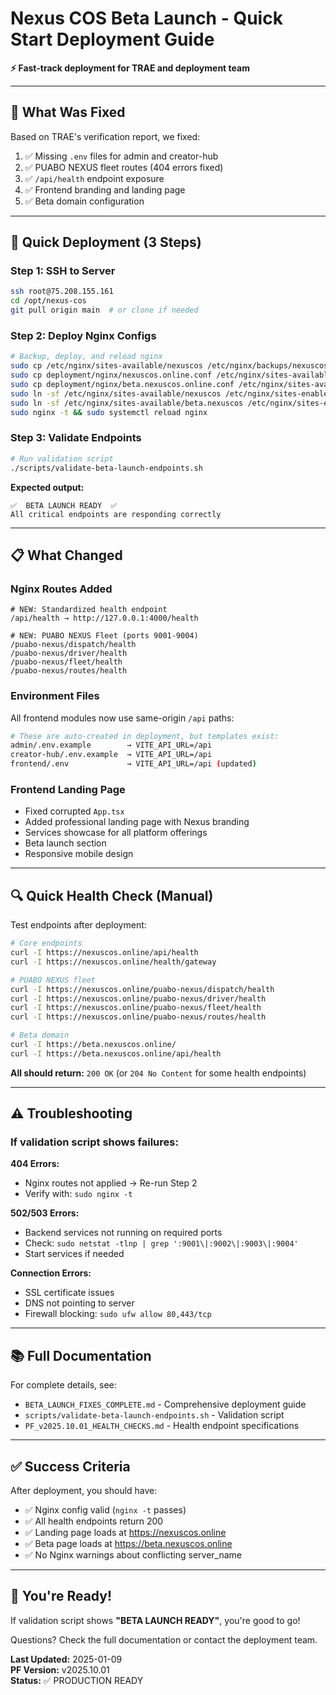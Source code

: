 # Nexus COS Beta Launch - Quick Start Deployment Guide

**⚡ Fast-track deployment for TRAE and deployment team**

---

## 🎯 What Was Fixed

Based on TRAE's verification report, we fixed:

1. ✅ Missing `.env` files for admin and creator-hub
2. ✅ PUABO NEXUS fleet routes (404 errors fixed)
3. ✅ `/api/health` endpoint exposure
4. ✅ Frontend branding and landing page
5. ✅ Beta domain configuration

---

## 🚀 Quick Deployment (3 Steps)

### Step 1: SSH to Server

```bash
ssh root@75.208.155.161
cd /opt/nexus-cos
git pull origin main  # or clone if needed
```

### Step 2: Deploy Nginx Configs

```bash
# Backup, deploy, and reload nginx
sudo cp /etc/nginx/sites-available/nexuscos /etc/nginx/backups/nexuscos.backup 2>/dev/null || true
sudo cp deployment/nginx/nexuscos.online.conf /etc/nginx/sites-available/nexuscos
sudo cp deployment/nginx/beta.nexuscos.online.conf /etc/nginx/sites-available/beta.nexuscos
sudo ln -sf /etc/nginx/sites-available/nexuscos /etc/nginx/sites-enabled/
sudo ln -sf /etc/nginx/sites-available/beta.nexuscos /etc/nginx/sites-enabled/
sudo nginx -t && sudo systemctl reload nginx
```

### Step 3: Validate Endpoints

```bash
# Run validation script
./scripts/validate-beta-launch-endpoints.sh
```

**Expected output:**
```
✅  BETA LAUNCH READY  ✅
All critical endpoints are responding correctly
```

---

## 📋 What Changed

### Nginx Routes Added

```nginx
# NEW: Standardized health endpoint
/api/health → http://127.0.0.1:4000/health

# NEW: PUABO NEXUS Fleet (ports 9001-9004)
/puabo-nexus/dispatch/health
/puabo-nexus/driver/health
/puabo-nexus/fleet/health
/puabo-nexus/routes/health
```

### Environment Files

All frontend modules now use same-origin `/api` paths:

```bash
# These are auto-created in deployment, but templates exist:
admin/.env.example        → VITE_API_URL=/api
creator-hub/.env.example  → VITE_API_URL=/api
frontend/.env             → VITE_API_URL=/api (updated)
```

### Frontend Landing Page

- Fixed corrupted `App.tsx`
- Added professional landing page with Nexus branding
- Services showcase for all platform offerings
- Beta launch section
- Responsive mobile design

---

## 🔍 Quick Health Check (Manual)

Test endpoints after deployment:

```bash
# Core endpoints
curl -I https://nexuscos.online/api/health
curl -I https://nexuscos.online/health/gateway

# PUABO NEXUS fleet
curl -I https://nexuscos.online/puabo-nexus/dispatch/health
curl -I https://nexuscos.online/puabo-nexus/driver/health
curl -I https://nexuscos.online/puabo-nexus/fleet/health
curl -I https://nexuscos.online/puabo-nexus/routes/health

# Beta domain
curl -I https://beta.nexuscos.online/
curl -I https://beta.nexuscos.online/api/health
```

**All should return:** `200 OK` (or `204 No Content` for some health endpoints)

---

## ⚠️ Troubleshooting

### If validation script shows failures:

**404 Errors:**
- Nginx routes not applied → Re-run Step 2
- Verify with: `sudo nginx -t`

**502/503 Errors:**
- Backend services not running on required ports
- Check: `sudo netstat -tlnp | grep ':9001\|:9002\|:9003\|:9004'`
- Start services if needed

**Connection Errors:**
- SSL certificate issues
- DNS not pointing to server
- Firewall blocking: `sudo ufw allow 80,443/tcp`

---

## 📚 Full Documentation

For complete details, see:
- `BETA_LAUNCH_FIXES_COMPLETE.md` - Comprehensive deployment guide
- `scripts/validate-beta-launch-endpoints.sh` - Validation script
- `PF_v2025.10.01_HEALTH_CHECKS.md` - Health endpoint specifications

---

## ✅ Success Criteria

After deployment, you should have:

- ✅ Nginx config valid (`nginx -t` passes)
- ✅ All health endpoints return 200
- ✅ Landing page loads at https://nexuscos.online
- ✅ Beta page loads at https://beta.nexuscos.online
- ✅ No Nginx warnings about conflicting server_name

---

## 🎉 You're Ready!

If validation script shows **"BETA LAUNCH READY"**, you're good to go!

Questions? Check the full documentation or contact the deployment team.

**Last Updated:** 2025-01-09  
**PF Version:** v2025.10.01  
**Status:** ✅ PRODUCTION READY
